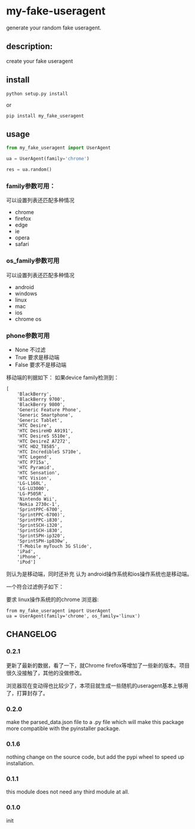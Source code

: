 # my-fake-useragent
generate your random fake useragent.


## description:
create your fake useragent

## install
```
python setup.py install
```

or
```text
pip install my_fake_useragent
```
    
## usage

```python
from my_fake_useragent import UserAgent

ua = UserAgent(family='chrome')

res = ua.random()

```

### family参数可用：
可以设置列表还匹配多种情况

- chrome
- firefox
- edge
- ie
- opera
- safari

### os_family参数可用
可以设置列表还匹配多种情况

- android
- windows
- linux
- mac
- ios
- chrome os

### phone参数可用

- None 不过滤
- True 要求是移动端
- False 要求不是移动端

移动端的判据如下：
如果device family检测到：

```
[
    'BlackBerry',
    'BlackBerry 9700',
    'BlackBerry 9800',
    'Generic Feature Phone',
    'Generic Smartphone',
    'Generic Tablet',
    'HTC Desire',
    'HTC DesireHD A9191',
    'HTC DesireS S510e',
    'HTC DesireZ A7272',
    'HTC HD2_T8585',
    'HTC IncredibleS S710e',
    'HTC Legend',
    'HTC P715a',
    'HTC Pyramid',
    'HTC Sensation',
    'HTC Vision',
    'LG-L160L',
    'LG-LU3000',
    'LG-P505R',
    'Nintendo Wii',
    'Nokia 2730c-1',
    'SprintPPC-6700',
    'SprintPPC-6700)',
    'SprintPPC-i830',
    'SprintSCH-i320',
    'SprintSCH-i830',
    'SprintSPH-ip320',
    'SprintSPH-ip830w',
    'T-Mobile myTouch 3G Slide',
    'iPad',
    'iPhone',
    'iPod']
```

则认为是移动端，同时还补充 认为 android操作系统和ios操作系统也是移动端。


一个符合过滤例子如下：

要求 linux操作系统的的chrome 浏览器:

```
from my_fake_useragent import UserAgent
ua = UserAgent(family='chrome', os_family='linux')
```

## CHANGELOG
### 0.2.1
更新了最新的数据，看了一下，就Chrome firefox等增加了一些新的版本。项目很久没接触了，其他的没做修改。

浏览器现在变动得也比较少了，本项目就生成一些随机的useragent基本上够用了，打算封存了。

### 0.2.0
make the parsed_data.json file to a .py file which will make this package more compatible with the pyinstaller package.

### 0.1.6
nothing change on the source code, but add the pypi wheel to speed up installation.

### 0.1.1
this module does not need any third module at all.

### 0.1.0
init



